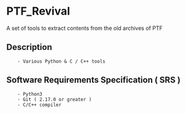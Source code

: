 # PTF_Revival
A set of tools to extract contents from the old archives of PTF

## Description
        - Various Python & C / C++ tools

## Software Requirements Specification ( SRS )
        - Python3
        - Git ( 2.17.0 or greater )
        - C/C++ compiler
